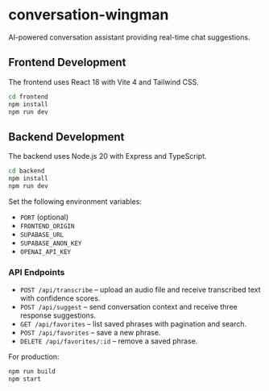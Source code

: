 # conversation-wingman
AI-powered conversation assistant providing real-time chat suggestions.

## Frontend Development
The frontend uses React 18 with Vite 4 and Tailwind CSS.

```bash
cd frontend
npm install
npm run dev
```

## Backend Development
The backend uses Node.js 20 with Express and TypeScript.

```bash
cd backend
npm install
npm run dev
```

Set the following environment variables:

- `PORT` (optional)
- `FRONTEND_ORIGIN`
- `SUPABASE_URL`
- `SUPABASE_ANON_KEY`
- `OPENAI_API_KEY`

### API Endpoints

- `POST /api/transcribe` – upload an audio file and receive transcribed text with confidence scores.
- `POST /api/suggest` – send conversation context and receive three response suggestions.
- `GET /api/favorites` – list saved phrases with pagination and search.
- `POST /api/favorites` – save a new phrase.
- `DELETE /api/favorites/:id` – remove a saved phrase.

For production:

```bash
npm run build
npm start
```
